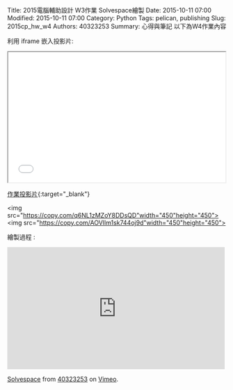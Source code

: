 Title: 2015電腦輔助設計 W3作業 Solvespace繪製
Date: 2015-10-11 07:00
Modified: 2015-10-11 07:00
Category: Python
Tags: pelican, publishing
Slug: 2015cp_hw_w4
Authors: 40323253
Summary: 心得與筆記
以下為W4作業內容

利用 iframe 嵌入投影片:

<iframe src="simplest3.html" width="500" height="300"></iframe>

[作業投影片](simplest3.html){:target="_blank"}

<img src="https://copy.com/q6NL1zMZoY8DDsQD"width="450"height="450">
<img src="https://copy.com/AOVIlm1sk744oj9d"width="450"height="450">

繪製過程 :
<iframe src="https://player.vimeo.com/video/144323697" width="500" height="281" frameborder="0" webkitallowfullscreen mozallowfullscreen allowfullscreen></iframe> <p><a href="https://vimeo.com/144323697">Solvespace</a> from <a href="https://vimeo.com/user44939680">40323253</a> on <a href="https://vimeo.com">Vimeo</a>.</p>
